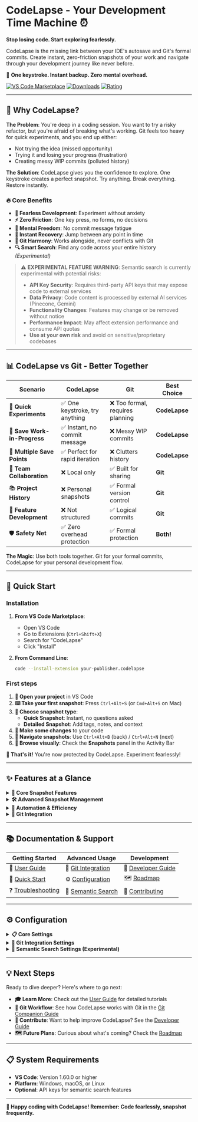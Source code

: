 # CodeLapse - Your Development Time Machine ⏰

**Stop losing code. Start exploring fearlessly.**

CodeLapse is the missing link between your IDE's autosave and Git's formal commits. Create instant, zero-friction snapshots of your work and navigate through your development journey like never before.

🚀 **One keystroke. Instant backup. Zero mental overhead.**

[![VS Code Marketplace](https://img.shields.io/visual-studio-marketplace/v/your-publisher.codelapse)](https://marketplace.visualstudio.com/items?itemName=your-publisher.codelapse)
[![Downloads](https://img.shields.io/visual-studio-marketplace/d/your-publisher.codelapse)](https://marketplace.visualstudio.com/items?itemName=your-publisher.codelapse)
[![Rating](https://img.shields.io/visual-studio-marketplace/r/your-publisher.codelapse)](https://marketplace.visualstudio.com/items?itemName=your-publisher.codelapse)

---

## 🎯 Why CodeLapse?

**The Problem**: You're deep in a coding session. You want to try a risky refactor, but you're afraid of breaking what's working. Git feels too heavy for quick experiments, and you end up either:
- Not trying the idea (missed opportunity)
- Trying it and losing your progress (frustration)
- Creating messy WIP commits (polluted history)

**The Solution**: CodeLapse gives you the confidence to explore. One keystroke creates a perfect snapshot. Try anything. Break everything. Restore instantly.

### 🔥 Core Benefits

- **🎯 Fearless Development**: Experiment without anxiety
- **⚡ Zero Friction**: One key press, no forms, no decisions
- **🧠 Mental Freedom**: No commit message fatigue
- **🔄 Instant Recovery**: Jump between any point in time
- **🤝 Git Harmony**: Works alongside, never conflicts with Git
- **🔍 Smart Search**: Find any code across your entire history *(Experimental)*

> ⚠️ **EXPERIMENTAL FEATURE WARNING**: Semantic search is currently experimental with potential risks:
> - **API Key Security**: Requires third-party API keys that may expose code to external services
> - **Data Privacy**: Code content is processed by external AI services (Pinecone, Gemini)
> - **Functionality Changes**: Features may change or be removed without notice
> - **Performance Impact**: May affect extension performance and consume API quotas
> - **Use at your own risk** and avoid on sensitive/proprietary codebases

---

## 📊 CodeLapse vs Git - Better Together

| **Scenario** | **CodeLapse** | **Git** | **Best Choice** |
|--------------|---------------|---------|-----------------|
| 🧪 **Quick Experiments** | ✅ One keystroke, try anything | ❌ Too formal, requires planning | **CodeLapse** |
| 💾 **Save Work-in-Progress** | ✅ Instant, no commit message | ❌ Messy WIP commits | **CodeLapse** |
| 🔄 **Multiple Save Points** | ✅ Perfect for rapid iteration | ❌ Clutters history | **CodeLapse** |
| 👥 **Team Collaboration** | ❌ Local only | ✅ Built for sharing | **Git** |
| 📚 **Project History** | ❌ Personal snapshots | ✅ Formal version control | **Git** |
| 🎯 **Feature Development** | ❌ Not structured | ✅ Logical commits | **Git** |
| 🛡️ **Safety Net** | ✅ Zero overhead protection | ✅ Formal protection | **Both!** |

**The Magic**: Use both tools together. Git for your formal commits, CodeLapse for your personal development flow.

---

## 🚀 Quick Start

### Installation

1. **From VS Code Marketplace**:
   - Open VS Code
   - Go to Extensions (`Ctrl+Shift+X`)
   - Search for "CodeLapse"
   - Click "Install"

2. **From Command Line**:
   ```bash
   code --install-extension your-publisher.codelapse
   ```

### First steps

1. **📁 Open your project** in VS Code
2. **⌨️ Take your first snapshot**: Press `Ctrl+Alt+S` (or `Cmd+Alt+S` on Mac)
3. **🎯 Choose snapshot type**:
   - **Quick Snapshot**: Instant, no questions asked
   - **Detailed Snapshot**: Add tags, notes, and context
4. **🧪 Make some changes** to your code
5. **🔄 Navigate snapshots**: Use `Ctrl+Alt+B` (back) / `Ctrl+Alt+N` (next)
6. **👀 Browse visually**: Check the **Snapshots** panel in the Activity Bar

**🎉 That's it!** You're now protected by CodeLapse. Experiment fearlessly!

---

## ✨ Features at a Glance

<details>
<summary><strong>🎯 Core Snapshot Features</strong></summary>

- **⚡ One-Key Snapshots**: `Ctrl+Alt+S` - instant backup
- **🔄 Time Navigation**: Jump between any point in your development
- **📊 Visual Timeline**: See your progress in the Snapshots panel
- **📈 Status Tracking**: Status bar shows time since last snapshot
- **🔍 Smart Search**: Find code across all snapshots *(Experimental)*

</details>

<details>
<summary><strong>🛠️ Advanced Snapshot Management</strong></summary>

- **📝 Rich Context**: Add tags, notes, and task references
- **⭐ Favorites**: Mark important snapshots
- **🔍 Powerful Filtering**: By date, tags, files, or favorites
- **📋 Selective Snapshots**: Choose specific files to include
- **🔄 File Restoration**: Restore individual files or entire snapshots

</details>

<details>
<summary><strong>🤖 Automation & Efficiency</strong></summary>

- **⏰ Auto-Snapshots**: Time-based automatic backups
- **📋 Smart Rules**: Auto-snapshot specific file patterns
- **📊 Visual Indicators**: See changed lines in editor gutters
- **⚡ Performance**: Efficient storage with differential compression
- **🚫 Smart Exclusion**: Respects `.gitignore` and `.snapshotignore`

</details>

<details>
<summary><strong>🤝 Git Integration</strong></summary>

- **📝 Branch Context**: Store Git branch/commit info with snapshots
- **🔄 Git Commands**: Create commits directly from snapshots
- **🛡️ Safety Net**: Auto-snapshot before Git operations
- **🤝 Perfect Harmony**: Works alongside Git without conflicts

</details>

---

## 📚 Documentation & Support

| **Getting Started** | **Advanced Usage** | **Development** |
|---------------------|-------------------|-----------------|
| 📖 [User Guide](docs/USER_GUIDE.md) | 🤝 [Git Integration](docs/GIT_COMPANION.md) | 🔧 [Developer Guide](docs/DEVELOPER_GUIDE.md) |
| 🚀 [Quick Start](#-quick-start) | ⚙️ [Configuration](#-configuration) | 🗺️ [Roadmap](docs/ROADMAP.md) |
| ❓ [Troubleshooting](docs/TROUBLESHOOTING.md) | 🔬 [Semantic Search](docs/SEMANTIC_ROADMAP.md) | 🤝 [Contributing](docs/DEVELOPER_GUIDE.md#contributing) |

---

## ⚙️ Configuration

<details>
<summary><strong>📋 Core Settings</strong></summary>

- `vscode-snapshots.snapshotLocation`: Where to store snapshot data (default: `.snapshots`)
- `vscode-snapshots.maxSnapshots`: Maximum number of snapshots to keep (default: `50`)
- `vscode-snapshots.autoSnapshotInterval`: Interval for automatic snapshots in minutes (default: `0` - disabled)
- `vscode-snapshots.loggingEnabled`: Enable detailed logging (default: `true`)

</details>

<details>
<summary><strong>🤝 Git Integration Settings</strong></summary>

- `vscode-snapshots.git.addCommitInfo`: Store Git branch/commit with snapshots (default: `true`)
- `vscode-snapshots.git.commitFromSnapshotEnabled`: Enable "Create Git Commit from Snapshot" command (default: `true`)
- `vscode-snapshots.git.autoSnapshotBeforeOperation`: Auto-snapshot before Git pull/merge/rebase (default: `false`)

</details>

<details>
<summary><strong>🔬 Semantic Search Settings (Experimental)</strong></summary>

> ⚠️ **EXPERIMENTAL FEATURE - SECURITY RISKS**: 
> - **Data Privacy**: Your code is sent to external AI services (Pinecone, Gemini)
> - **API Key Security**: Third-party services require API keys with potential access risks
> - **Network Exposure**: Code content transmitted over internet to external providers
> - **Quota Costs**: API usage may incur charges on your accounts
> - **Functionality Changes**: Features may change or be removed without notice
> - **NOT RECOMMENDED** for proprietary, sensitive, or confidential codebases

**Basic Settings:**
- `vscode-snapshots.semanticSearch.enabled`: Enable semantic code search (default: `true`)
- `vscode-snapshots.semanticSearch.chunkSize`: Maximum token size for code chunks (default: `200`)
- `vscode-snapshots.semanticSearch.chunkOverlap`: Overlap between chunks in tokens (default: `50`)
- `vscode-snapshots.semanticSearch.autoIndex`: Auto-index snapshots in background (default: `false`)

**🔑 API Key Management & Security:**
- **Secure Storage**: API keys are stored using VS Code's SecretStorage (encrypted)
- **Access Control**: Keys are never logged or displayed in plain text
- **Configuration**: Manage keys via Settings view in Snapshot Explorer
- **Required Services**: 
  - **Pinecone API Key**: For vector database storage and retrieval
  - **Gemini API Key**: For semantic code analysis and embeddings

**🛡️ Security Best Practices:**
- Use dedicated API keys with minimal permissions
- Monitor API usage and costs regularly
- Disable feature when working with sensitive code
- Review API provider terms of service
- Consider network security implications

**🚫 How to Disable:**
1. Set `vscode-snapshots.semanticSearch.enabled` to `false`, OR
2. Use Settings view in Snapshot Explorer → Semantic Search → Disable

</details>

---

## 💡 Next Steps

Ready to dive deeper? Here's where to go next:

- **🎓 Learn More**: Check out the [User Guide](docs/USER_GUIDE.md) for detailed tutorials
- **🤝 Git Workflow**: See how CodeLapse works with Git in the [Git Companion Guide](docs/GIT_COMPANION.md)
- **🔧 Contribute**: Want to help improve CodeLapse? See the [Developer Guide](docs/DEVELOPER_GUIDE.md)
- **🗺️ Future Plans**: Curious about what's coming? Check the [Roadmap](docs/ROADMAP.md)

---

## 📋 System Requirements

- **VS Code**: Version 1.60.0 or higher
- **Platform**: Windows, macOS, or Linux
- **Optional**: API keys for semantic search features

---

**🎉 Happy coding with CodeLapse! Remember: Code fearlessly, snapshot frequently.**
